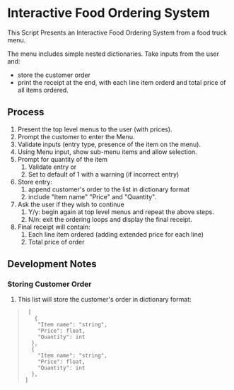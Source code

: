 

#  Interactive Food Ordering System

This Script Presents an Interactive Food Ordering System from a food truck menu.

The menu includes simple nested dictionaries.  Take inputs from the user and:
+ store the customer order
+ print the receipt at the end, with each line item orderd and total price of all items ordered. 


## Process
1. Present the top level menus to the user (with prices).
2. Prompt the customer to enter the Menu.
3. Validate inputs (entry type, presence of the item on the menu).
4. Using Menu input, show sub-menu items and allow selection.
5. Prompt for quantity of the item
   1. Validate entry or 
   2. Set to default of 1 with a warning (if incorrect entry)
6. Store entry: 
   1. append customer's order to the list in dictionary format
   2. include "Item name" "Price" and "Quantity".
7. Ask the user if they wish to continue
      1. Y/y: begin again at top level menus and repeat the above steps.
      2. N/n: exit the ordering loops and display the final receipt.
8. Final receipt will contain:
   1. Each line item ordered (adding extended price for each line)
   2. Total price of order


## Development Notes 
### Storing Customer Order

1.  This list will store the customer's order in dictionary format: 

>      [
>        {
>         "Item name": "string",
>         "Price": float,
>         "Quantity": int
>       },
>       {
>         "Item name": "string",
>         "Price": float,
>         "Quantity": int
>       },
>     ]